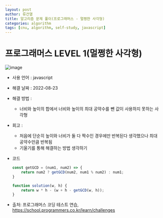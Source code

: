 ```yaml
---
layout: post
author: 류건열
title: 알고리즘 문제 풀이(프로그래머스 - 멀쩡한 사각형)
categories: algorithm
tags: [cnu, algorithm, self-study, javascript]
---
```


# 프로그래머스 LEVEL 1(멀쩡한 사각형)

  ![image](https://user-images.githubusercontent.com/34560965/186065644-7b1eb48f-1070-41d8-87f8-b6b6e94f1f16.png)

  - 사용 언어 : javascript

  - 해결 날짜 : 2022-08-23

  - 해결 방법 :

    - 너비와 높이의 합에서 너비와 높이의 최대 공약수를 뺀 값이 사용하지 못하는 사각형

  - 회고 : 

    - 처음에 단순히 높이와 너비가 둘 다 짝수인 경우에만 반복된다 생각했으나 최대 공약수만큼 반복됨
    - 기울기를 통해 해결하는 방법 생각하기


  - 코드

    ```javascript
    const getGCD = (num1, num2) => {
        return num2 ? getGCD(num2, num1 % num2) : num1;
    }

    function solution(w, h) {
        return w * h - (w + h - getGCD(w, h));
    }
    ```
    
  - 출처: 프로그래머스 코딩 테스트 연습, https://school.programmers.co.kr/learn/challenges
